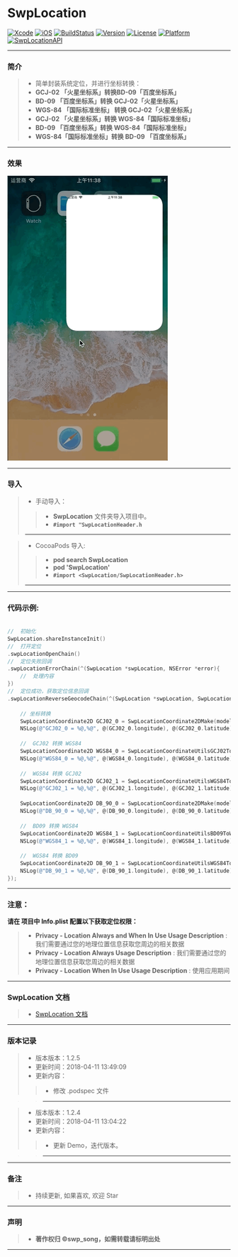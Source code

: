 # SwpLocation


[![Xcode](https://img.shields.io/badge/Xcode-9.3-25B1F6.svg)](https://developer.apple.com/xcode)
[![iOS](https://img.shields.io/badge/iOS-8.0+-1C75AF.svg)](https://developer.apple.com/xcode)
[![BuildStatus](https://travis-ci.org/swp-song/SwpLocation.svg?branch=master)](https://travis-ci.org/swp-song/SwpLocation)
[![Version](https://img.shields.io/cocoapods/v/SwpLocation.svg?style=flat)](http://cocoapods.org/pods/SwpLocation)
[![License](https://img.shields.io/cocoapods/l/SwpLocation.svg?style=flat)](http://cocoapods.org/pods/SwpLocation)
[![Platform](https://img.shields.io/cocoapods/p/SwpLocation.svg?style=flat)](http://cocoapods.org/pods/SwpLocation)
[![SwpLocationAPI](https://img.shields.io/badge/SwpLocationAPI-v1.2.5-44E0D3.svg)](https://swp-song.com/docs/SwpLocation/)



-------

###  简介
> * 简单封装系统定位，并进行坐标转换： 
> * **GCJ-02 「火星坐标系」转换BD-09「百度坐标系」**
> * **BD-09 「百度坐标系」转换 GCJ-02「火星坐标系」**
> * **WGS-84 「国际标准坐标」 转换 GCJ-02「火星坐标系」**
> * **GCJ-02 「火星坐标系」转换 WGS-84「国际标准坐标」**
> * **BD-09 「百度坐标系」转换 WGS-84「国际标准坐标」**
> * **WGS-84「国际标准坐标」转换 BD-09 「百度坐标系」**


-------

### 效果

![(效果)](https://raw.githubusercontent.com/swp-song/SwpLocation/master/Screenshot/SwpLocation.gif)

-------


### 导入

> * 手动导入：
>
>> * **SwpLocation** 文件夹导入项目中。
>> * **`#import "SwpLocationHeader.h`**
>>
> -------

> * CocoaPods 导入:
>
>> * **pod search SwpLocation**
>> * **pod 'SwpLocation'**
>> * **`#import <SwpLocation/SwpLocationHeader.h>`**
>>
> -------

-------

### 代码示例:

```Objective-C

//  初始化
SwpLocation.shareInstanceInit()
//  打开定位
.swpLocationOpenChain()
//  定位失败回调
.swpLocationErrorChain(^(SwpLocation *swpLocation, NSError *error){
    //  处理内容
})
//  定位成功，获取定位信息回调
.swpLocationReverseGeocodeChain(^(SwpLocation *swpLocation, SwpLocationModel *model, NSError *error){

    // 坐标转换
    SwpLocationCoordinate2D GCJ02_0 = SwpLocationCoordinate2DMake(model.latitudeGCJ02.doubleValue, model.longitudeGCJ02.doubleValue);
    NSLog(@"GCJ02_0 = %@,%@", @(GCJ02_0.longitude), @(GCJ02_0.latitude));
    
    //  GCJ02 转换 WGS84
    SwpLocationCoordinate2D WGS84_0 = SwpLocationCoordinateUtilsGCJ02ToWGS84(GCJ02_0.latitude, GCJ02_0.longitude);
    NSLog(@"WGS84_0 = %@,%@", @(WGS84_0.longitude), @(WGS84_0.latitude));
    
    //  WGS84 转换 GCJ02
    SwpLocationCoordinate2D GCJ02_1 = SwpLocationCoordinateUtilsWGS84ToGCJ02(WGS84_0.latitude, WGS84_0.longitude);
    NSLog(@"GCJ02_1 = %@,%@", @(GCJ02_1.longitude), @(GCJ02_1.latitude));
            
    SwpLocationCoordinate2D DB_90_0 = SwpLocationCoordinate2DMake(model.latitudeBD09.doubleValue, model.longitudeBD09.doubleValue);
    NSLog(@"DB_90_0 = %@,%@", @(DB_90_0.longitude), @(DB_90_0.latitude));
    
    //  BD09 转换 WGS84
    SwpLocationCoordinate2D WGS84_1 = SwpLocationCoordinateUtilsBD09ToWGS84(DB_90_0.latitude, DB_90_0.longitude);
    NSLog(@"WGS84_1 = %@,%@", @(WGS84_1.longitude), @(WGS84_1.latitude));
    
    //  WGS84 转换 BD09
    SwpLocationCoordinate2D DB_90_1 = SwpLocationCoordinateUtilsWGS84ToBD09(WGS84_1.latitude, WGS84_1.longitude);
    NSLog(@"DB_90_1 = %@,%@", @(DB_90_1.longitude), @(DB_90_1.latitude));
});

```

-------

### 注意：

**请在 项目中 Info.plist 配置以下获取定位权限：**
> * **Privacy - Location Always and When In Use Usage Description** : 我们需要通过您的地理位置信息获取您周边的相关数据
> * **Privacy - Location Always Usage Description** : 我们需要通过您的地理位置信息获取您周边的相关数据
> * **Privacy - Location When In Use Usage Description** : 使用应用期间
>
-------

### SwpLocation 文档

> * [SwpLocation 文档](https://swp-song.com/docs/SwpLocation/)

-------


### 版本记录

> * 版本版本：1.2.5
> * 更新时间：2018-04-11 13:49:09
> * 更新内容：
>>  *  修改 .podspec 文件

>> -------

> * 版本版本：1.2.4
> * 更新时间：2018-04-11 13:04:22
> * 更新内容：
>> * 更新 Demo，迭代版本。

>> -------



-------

### 备注

> * 持续更新, 如果喜欢, 欢迎 Star

-------

### 声明

 > * **著作权归 ©swp_song，如需转载请标明出处**

-------



